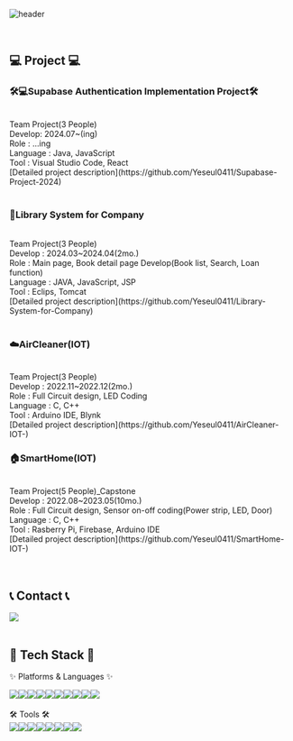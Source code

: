 ![header](https://capsule-render.vercel.app/api?type=venom&height=200&text=%20Yeseul's%20Github!&fontSize=70&color=0:8871e5,100:b678c4&stroke=b678c4)


<br>


## 💻 Project 💻
<div>
	<h3>🛠️💻Supabase Authentication Implementation Project🛠️</h3>
<br>
Team Project(3 People)
<br>
Develop: 2024.07~(ing)
<br>
Role : ...ing
<br>
Language : Java, JavaScript
<br>
Tool : Visual Studio Code, React
<br>
[Detailed project description](https://github.com/Yeseul0411/Supabase-Project-2024)
</div>

<br />

<div>
	<h3>📖Library System for Company</h3>
<br>
Team Project(3 People)
<br>
Develop : 2024.03~2024.04(2mo.)
<br>
Role :  Main page, Book detail page Develop(Book list, Search, Loan function)
<br>
Language : JAVA, JavaScript, JSP
<br>
Tool : Eclips, Tomcat
<br>
[Detailed project description](https://github.com/Yeseul0411/Library-System-for-Company)
</div>

<br />

<div>
	<h3>☁️AirCleaner(IOT)</h3>
<br>
Team Project(3 People)
<br>
Develop : 2022.11~2022.12(2mo.)
<br>
Role : Full Circuit design, LED Coding
<br>
Language : C, C++
<br>
Tool : Arduino IDE, Blynk
<br>
[Detailed project description](https://github.com/Yeseul0411/AirCleaner-IOT-)
</div>


<div>
	<h3>🏠SmartHome(IOT)</h3>
 <br>
Team Project(5 People)_Capstone
<br>
Develop : 2022.08~2023.05(10mo.)
<br>
Role : Full Circuit design, Sensor on-off coding(Power strip, LED, Door)
<br>
Language : C, C++
<br>
Tool : Rasberry Pi, Firebase, Arduino IDE
<br>
[Detailed project description](https://github.com/Yeseul0411/SmartHome-IOT-)
</div>
<br>


<br>

## 📞 Contact 📞
<div style="display:flex; flex-direction:row;">
    <a href="mailto:ys4412202@gmail.com">
        <img src="https://img.shields.io/badge/Gmail-EA4335?style=for-the-badge&logo=Gmail&logoColor=white"> 
    </a>
</div><br>
    
## 🔨 Tech Stack 🔨
✨ Platforms & Languages ✨
<div style="display:flex; flex-direction:row;">
    <img src="https://img.shields.io/badge/Java-007396?style=for-the-badge&logo=Conda-Forge&logoColor=white" />
	<img src="https://img.shields.io/badge/HTML5-E34F26?style=for-the-badge&logo=HTML5&logoColor=white" />
	<img src="https://img.shields.io/badge/CSS3-1572B6?style=for-the-badge&logo=CSS3&logoColor=white" />
	<img src="https://img.shields.io/badge/JavaScript-F7DF1E?style=for-the-badge&logo=JavaScript&logoColor=white" />
	<img src="https://img.shields.io/badge/jQuery-0769AD?style=for-the-badge&logo=jQuery&logoColor=white" />
	<br>
	<img src="https://img.shields.io/badge/c++-00599C?style=for-the-badge&logo=c%2B%2B&logoColor=white">
	<img src="https://img.shields.io/badge/c-A8B9CC?style=for-the-badge&logo=c&logoColor=white">
	<img src="https://img.shields.io/badge/python-3776AB?style=for-the-badge&logo=python&logoColor=white">
	<img src="https://img.shields.io/badge/Oracle%20SQL-F80000?style=for-the-badge&logo=Oracle&logoColor=white" />
	<img src="https://img.shields.io/badge/react-61DAFB?style=for-the-badge&logo=react&logoColor=black">
</div><br>
🛠 Tools 🛠
<div style="display:flex; flex-direction:row;">
	<img src="https://img.shields.io/badge/Eclipse%20IDE-2C2255?style=for-the-badge&logo=EclipseIDE&logoColor=white" />
	<img src="https://img.shields.io/badge/Visual%20Studio%20Code-007ACC?style=for-the-badge&logo=VisualStudioCode&logoColor=white" />
	<img src="https://img.shields.io/badge/Visual%20Studio-66459B?style=for-the-badge&logo=VisualStudio&logoColor=white" />
	<br>
	<img src="https://img.shields.io/badge/Tomcat-F8DC75?style=for-the-badge&logo=ApacheTomcat&logoColor=white" />
	<img src="https://img.shields.io/badge/GitHub-181717?style=for-the-badge&logo=GitHub&logoColor=white" />
	<img src="https://img.shields.io/badge/Arduino-00878F?style=for-the-badge&logo=Arduino&logoColor=white" />
	<img src="https://img.shields.io/badge/Raspberry%20Pi-A22846?style=for-the-badge&logo=raspberrypi&logoColor=white" />
	<img src="https://img.shields.io/badge/Firebase-DD2C00?style=for-the-badge&logo=firebase&logoColor=white" />
</div>
</div>
